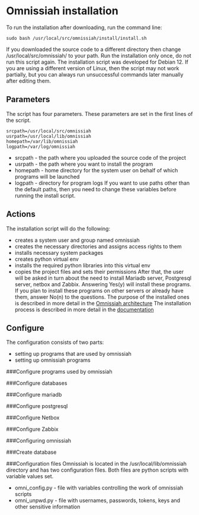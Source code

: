 # Omnissiah installation
To run the installation after downloading, run the command line:
```
sudo bash /usr/local/src/omnissiah/install/install.sh
```
If you downloaded the source code to a different directory then change /usr/local/src/omnissiah/ to your path.
Run the installation only once, do not run this script again.
The installation script was developed for Debian 12. If you are using a different version of Linux, then the script may not work partially, but you can always run unsuccessful commands later manually after editing them.
## Parameters
The script has four parameters. These parameters are set in the first lines of the script.
```
srcpath=/usr/local/src/omnissiah
usrpath=/usr/local/lib/omnissiah
homepath=/var/lib/omnissiah
logpath=/var/log/omnissiah
```
* srcpath - the path where you uploaded the source code of the project
* usrpath - the path where you want to install the program
* homepath - home directory for the system user on behalf of which programs will be launched
* logpath - directory for program logs
If you want to use paths other than the default paths, then you need to change these variables before running the install script.
## Actions
The installation script will do the following:
* сreates a system user and group named omnissiah
* creates the necessary directories and assigns access rights to them
* installs necessary system packages
* creates python virtual env
* installs the required python libraries into this virtual env
* copies the project files and sets their permissions
After that, the user will be asked in turn about the need to install Mariadb server, Postgresql server, netbox and Zabbix. Answering Yes(y) will install these programs. If you plan to install these programs on other servers or already have them, answer No(n) to the questions.
The purpose of the installed ones is described in more detail in the [Omnissiah architecture](../docs/architecture.pdf)
The installation process is described in more detail in the [documentation](../docs/install.pdf)
## Configure
The configuration consists of two parts:
* setting up programs that are used by omnissiah
* setting up omnissiah programs

###Configure programs used by omnissiah

###Configure databases

###Configure mariadb

###Configure postgresql

###Configure Netbox

###Configure Zabbix

###Configuring omnissiah

###Create database

###Configuration files
Omnissiah is located in the /usr/local/lib/omnissiah directory and has two configuration files. Both files are python scripts with variable values set.
* omni_config.py - file with variables controlling the work of omnissiah scripts
* omni_unpwd.py - file with usernames, passwords, tokens, keys and other sensitive information
